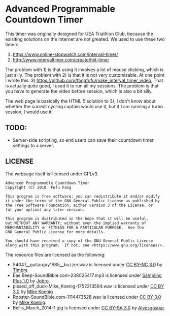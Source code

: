 #  Advanced Programmable Countdown Timer

This timer was originally designed for UEA Triathlon Club, because the
exisiting solutions on the Internet are not greated. We used to use these two
timers:

1) https://www.online-stopwatch.com/interval-timer/
2) http://www.intervaltimer.com/create/hiit-timer

The problem with 1) is that using it involves a lot of mouse clicking,
which is just silly. The problem with 2) is that it is not very
customisable. At one point I wrote this:
3) https://github.com/fangfufu/make_interval_timer_video,
That is actually quite good, I used it to run all my sessions. The problem is
that you have to generate the video before session, which is also a bit
silly.

The web page is basically the HTML 5 solution to 3), I don't know about
whether the current cycling captain would use it, but if I am running a
turbo session, I would use it.

## TODO:
- Server-side scripting, so end users can save their countdown timer settings 
to a server. 

## LICENSE
The webpage itself is licensed under GPLv3.

    Advanced Programmable Countdown Timer
    Copyright (C) 2018  Fufu Fang

    This program is free software: you can redistribute it and/or modify
    it under the terms of the GNU General Public License as published by
    the Free Software Foundation, either version 3 of the License, or
    (at your option) any later version.

    This program is distributed in the hope that it will be useful,
    but WITHOUT ANY WARRANTY; without even the implied warranty of
    MERCHANTABILITY or FITNESS FOR A PARTICULAR PURPOSE.  See the
    GNU General Public License for more details.

    You should have received a copy of the GNU General Public License
    along with this program.  If not, see <https://www.gnu.org/licenses/>.
    
The resource files are licensed as the following: 
  - 54047__guitarguy1985__buzzer.wav is licensed under [CC BY-NC 3.0](https://creativecommons.org/licenses/by-nc/3.0/) by [Timbre](https://freesound.org/people/Timbre/sounds/101355/)
  - Eas Beep-SoundBible.com-238025417.mp3 is licensed under [Sampling Plus 1.0](https://creativecommons.org/licenses/sampling+/1.0/) by [Jobro](http://soundbible.com/1365-Eas-Beep.html). 
  - pissed_off_duck-Mike_Koenig-1752213564.wav is licensed under [CC BY 3.0](https://creativecommons.org/licenses/by/3.0/) by [Mike Koenig](http://soundbible.com/1859-Pissed-Off-Duck.html)
  - Rooster-SoundBible.com-1114473528.wav is licensed under [CC BY 3.0](https://creativecommons.org/licenses/by/3.0/) by [Mike Koenig](http://soundbible.com/1510-Rooster.html).
  - Bellis_March_2014-1.jpg is licensed under [CC BY-SA 3.0](https://creativecommons.org/licenses/by-sa/3.0/deed.en) by [Alvesgaspar](https://commons.wikimedia.org/wiki/File:Bellis_March_2014-1.jpg).
